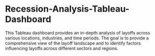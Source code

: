 # Recession-Analysis-Tableau-Dashboard
This Tableau dashboard provides an in-depth analysis of layoffs across various locations, industries, and time periods. The goal is to provide a comprehensive view of the layoff landscape and to identify factors influencing layoffs across different sectors and regions.
